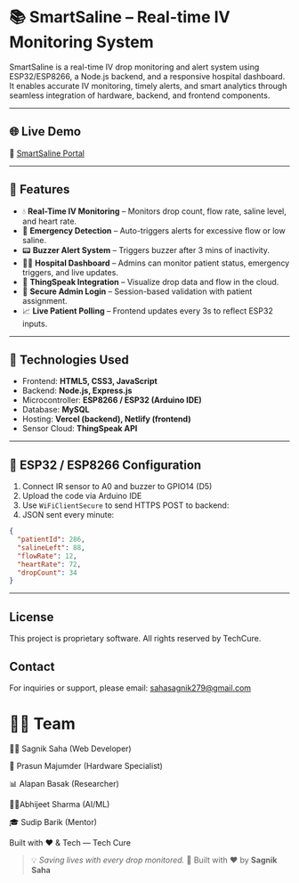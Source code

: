 # 📚 SmartSaline – Real-time IV Monitoring System

SmartSaline is a real-time IV drop monitoring and alert system using ESP32/ESP8266, a Node.js backend, and a responsive hospital dashboard. It enables accurate IV monitoring, timely alerts, and smart analytics through seamless integration of hardware, backend, and frontend components.

---

## 🌐 Live Demo

🔗 [SmartSaline Portal](https://smartsaline.netlify.app)

---

## 💪 Features

* 💧 **Real-Time IV Monitoring** – Monitors drop count, flow rate, saline level, and heart rate.
* 🚨 **Emergency Detection** – Auto-triggers alerts for excessive flow or low saline.
* 📟 **Buzzer Alert System** – Triggers buzzer after 3 mins of inactivity.
* 🧑‍⚕️ **Hospital Dashboard** – Admins can monitor patient status, emergency triggers, and live updates.
* 📡 **ThingSpeak Integration** – Visualize drop data and flow in the cloud.
* 🔐 **Secure Admin Login** – Session-based validation with patient assignment.
* 📈 **Live Patient Polling** – Frontend updates every 3s to reflect ESP32 inputs.

---

## 🔧 Technologies Used

* Frontend: **HTML5, CSS3, JavaScript**
* Backend: **Node.js, Express.js**
* Microcontroller: **ESP8266 / ESP32 (Arduino IDE)**
* Database: **MySQL**
* Hosting: **Vercel (backend), Netlify (frontend)**
* Sensor Cloud: **ThingSpeak API**

---

## 🧪 ESP32 / ESP8266 Configuration

1. Connect IR sensor to A0 and buzzer to GPIO14 (D5)
2. Upload the code via Arduino IDE
3. Use `WiFiClientSecure` to send HTTPS POST to backend:
4. JSON sent every minute:
```json
{
  "patientId": 286,
  "salineLeft": 88,
  "flowRate": 12,
  "heartRate": 72,
  "dropCount": 34
}
```
---

## License
This project is proprietary software. All rights reserved by TechCure.

## Contact
For inquiries or support, please email: sahasagnik279@gmail.com

# 👨‍💻 Team

👨‍💻 Sagnik Saha (Web Developer)

🤖 Prasun Majumder (Hardware Specialist)

📊 Alapan Basak (Researcher)

🧑‍🔬Abhijeet Sharma (AI/ML)

🎓 Sudip Barik (Mentor)

Built with ❤️ & Tech — Tech Cure

> 💡 *Saving lives with every drop monitored.*
> 🔬 Built with ❤️ by **Sagnik Saha**

